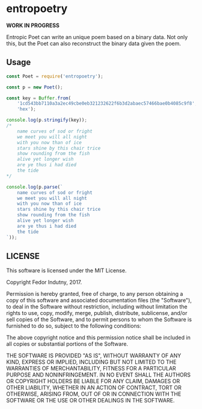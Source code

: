 # entropoetry

**WORK IN PROGRESS**

Entropic Poet can write an unique poem based on a binary data. Not only this,
but the Poet can also reconstruct the binary data given the poem.

## Usage

```js
const Poet = require('entropoetry');

const p = new Poet();

const key = Buffer.from(
    '1cd543bb7110a3a2ec49cbe0eb321232622f6b3d2abaec57466bae0b4085c9f8',
    'hex');

console.log(p.stringify(key));
/*
    name curves of sod or fright
    we meet you will all night
    with you now than of ice
    stars shine by this chair trice
    show rounding from the fish
    alive yet longer wish
    are ye thus i had died
    the tide
*/

console.log(p.parse(`
    name curves of sod or fright
    we meet you will all night
    with you now than of ice
    stars shine by this chair trice
    show rounding from the fish
    alive yet longer wish
    are ye thus i had died
    the tide
`));
```

## LICENSE

This software is licensed under the MIT License.

Copyright Fedor Indutny, 2017.

Permission is hereby granted, free of charge, to any person obtaining a
copy of this software and associated documentation files (the
"Software"), to deal in the Software without restriction, including
without limitation the rights to use, copy, modify, merge, publish,
distribute, sublicense, and/or sell copies of the Software, and to permit
persons to whom the Software is furnished to do so, subject to the
following conditions:

The above copyright notice and this permission notice shall be included
in all copies or substantial portions of the Software.

THE SOFTWARE IS PROVIDED "AS IS", WITHOUT WARRANTY OF ANY KIND, EXPRESS
OR IMPLIED, INCLUDING BUT NOT LIMITED TO THE WARRANTIES OF
MERCHANTABILITY, FITNESS FOR A PARTICULAR PURPOSE AND NONINFRINGEMENT. IN
NO EVENT SHALL THE AUTHORS OR COPYRIGHT HOLDERS BE LIABLE FOR ANY CLAIM,
DAMAGES OR OTHER LIABILITY, WHETHER IN AN ACTION OF CONTRACT, TORT OR
OTHERWISE, ARISING FROM, OUT OF OR IN CONNECTION WITH THE SOFTWARE OR THE
USE OR OTHER DEALINGS IN THE SOFTWARE.

[0]: https://en.wikipedia.org/wiki/EdDSA#Ed25519
